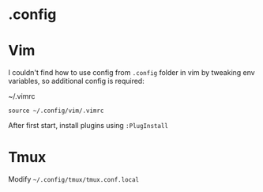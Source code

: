 # .config

# Vim

I couldn't find how to use config from `.config` folder in vim by tweaking env variables, so additional config is required:

~/.vimrc
```vim
source ~/.config/vim/.vimrc
```

After first start, install plugins using `:PlugInstall`

# Tmux

Modify `~/.config/tmux/tmux.conf.local`
